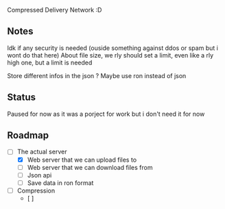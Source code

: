 Compressed Delivery Network :D

## Notes
Idk if any security is needed (ouside something against ddos or spam but i wont do that here)
About file size, we rly should set a limit, even like a rly high one, but a limit is needed

Store different infos in the json ?
Maybe use ron instead of json


## Status
Paused for now as it was a porject for work but i don't need it for now


## Roadmap
- [ ] The actual server
    - [x] Web server that we can upload files to
    - [ ] Web server that we can download files from
    - [ ] Json api
    - [ ] Save data in ron format
- [ ] Compression
    - [ ] 
